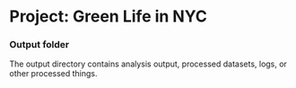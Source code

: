# Project: Green Life in NYC
### Output folder

The output directory contains analysis output, processed datasets, logs, or other processed things.

